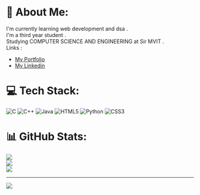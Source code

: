 # 💫 About Me:
I'm currently learning web development and dsa .<br>I'm a third year student .<br>Studying COMPUTER SCIENCE AND ENGINEERING at Sir MVIT .<br>
Links : 
        <ul style ={list-style-type:none}>
                <li><a href="https://rakeshportfolioo.netlify.app">My Portfolio</a></li>
                <li><a href="https://www.linkedin.com/in/rakeshone8">My Linkedin</a></li>
        </ul>

# 💻 Tech Stack:
![C](https://img.shields.io/badge/c-%2300599C.svg?style=flat&logo=c&logoColor=white) ![C++](https://img.shields.io/badge/c++-%2300599C.svg?style=flat&logo=c%2B%2B&logoColor=white) ![Java](https://img.shields.io/badge/java-%23ED8B00.svg?style=flat&logo=openjdk&logoColor=white) ![HTML5](https://img.shields.io/badge/html5-%23E34F26.svg?style=flat&logo=html5&logoColor=white) ![Python](https://img.shields.io/badge/python-3670A0?style=flat&logo=python&logoColor=ffdd54) ![CSS3](https://img.shields.io/badge/css3-%231572B6.svg?style=flat&logo=css3&logoColor=white)
# 📊 GitHub Stats:
![](https://github-readme-stats.vercel.app/api?username=rakesh2OO5&theme=dark&hide_border=false&include_all_commits=false&count_private=false)<br/>
![](https://github-readme-streak-stats.herokuapp.com/?user=rakesh2OO5&theme=dark&hide_border=false)<br/>
![](https://github-readme-stats.vercel.app/api/top-langs/?username=rakesh2OO5&theme=dark&hide_border=false&include_all_commits=false&count_private=false&layout=compact)


---
[![](https://visitcount.itsvg.in/api?id=rakesh2OO5&icon=0&color=8)](https://visitcount.itsvg.in)


